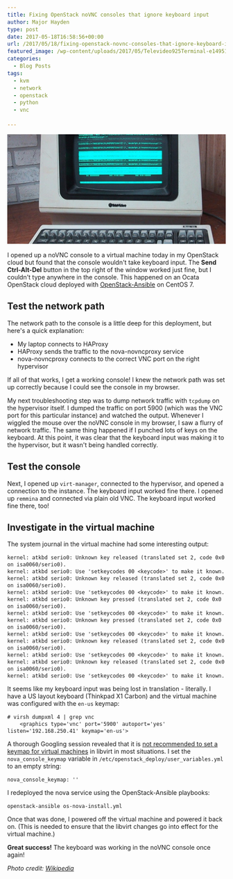 ```yaml
---
title: Fixing OpenStack noVNC consoles that ignore keyboard input
author: Major Hayden
type: post
date: 2017-05-18T16:58:56+00:00
url: /2017/05/18/fixing-openstack-novnc-consoles-that-ignore-keyboard-input/
featured_image: /wp-content/uploads/2017/05/Televideo925Terminal-e1495126632469.jpg
categories:
  - Blog Posts
tags:
  - kvm
  - network
  - openstack
  - python
  - vnc

---
```

![1]

I opened up a noVNC console to a virtual machine today in my OpenStack cloud but found that the console wouldn't take keyboard input. The **Send Ctrl-Alt-Del** button in the top right of the window worked just fine, but I couldn't type anywhere in the console. This happened on an Ocata OpenStack cloud deployed with [OpenStack-Ansible][2] on CentOS 7.

## Test the network path

The network path to the console is a little deep for this deployment, but here's a quick explanation:

  * My laptop connects to HAProxy
  * HAProxy sends the traffic to the nova-novncproxy service
  * nova-novncproxy connects to the correct VNC port on the right hypervisor

If all of that works, I get a working console! I knew the network path was set up correctly because I could see the console in my browser.

My next troubleshooting step was to dump network traffic with `tcpdump` on the hypervisor itself. I dumped the traffic on port 5900 (which was the VNC port for this particular instance) and watched the output. Whenever I wiggled the mouse over the noVNC console in my browser, I saw a flurry of network traffic. The same thing happened if I punched lots of keys on the keyboard. At this point, it was clear that the keyboard input was making it to the hypervisor, but it wasn't being handled correctly.

## Test the console

Next, I opened up `virt-manager`, connected to the hypervisor, and opened a connection to the instance. The keyboard input worked fine there. I opened up `remmina` and connected via plain old VNC. The keyboard input worked fine there, too!

## Investigate in the virtual machine

The system journal in the virtual machine had some interesting output:

```
kernel: atkbd serio0: Unknown key released (translated set 2, code 0x0 on isa0060/serio0).
kernel: atkbd serio0: Use 'setkeycodes 00 <keycode>' to make it known.
kernel: atkbd serio0: Unknown key released (translated set 2, code 0x0 on isa0060/serio0).
kernel: atkbd serio0: Use 'setkeycodes 00 <keycode>' to make it known.
kernel: atkbd serio0: Unknown key pressed (translated set 2, code 0x0 on isa0060/serio0).
kernel: atkbd serio0: Use 'setkeycodes 00 <keycode>' to make it known.
kernel: atkbd serio0: Unknown key pressed (translated set 2, code 0x0 on isa0060/serio0).
kernel: atkbd serio0: Use 'setkeycodes 00 <keycode>' to make it known.
kernel: atkbd serio0: Unknown key released (translated set 2, code 0x0 on isa0060/serio0).
kernel: atkbd serio0: Use 'setkeycodes 00 <keycode>' to make it known.
kernel: atkbd serio0: Unknown key released (translated set 2, code 0x0 on isa0060/serio0).
kernel: atkbd serio0: Use 'setkeycodes 00 <keycode>' to make it known.
```


It seems like my keyboard input was being lost in translation - literally. I have a US layout keyboard (Thinkpad X1 Carbon) and the virtual machine was configured with the `en-us` keymap:

```
# virsh dumpxml 4 | grep vnc
    <graphics type='vnc' port='5900' autoport='yes' listen='192.168.250.41' keymap='en-us'>
```


A thorough Googling session revealed that it is [not recommended to set a keymap for virtual machines][3] in libvirt in most situations. I set the `nova_console_keymap` variable in `/etc/openstack_deploy/user_variables.yml` to an empty string:

```
nova_console_keymap: ''
```


I redeployed the nova service using the OpenStack-Ansible playbooks:

```
openstack-ansible os-nova-install.yml
```


Once that was done, I powered off the virtual machine and powered it back on. (This is needed to ensure that the libvirt changes go into effect for the virtual machine.)

**Great success!** The keyboard was working in the noVNC console once again!

_Photo credit: [Wikipedia][4]_

 [1]: /wp-content/uploads/2017/05/Televideo925Terminal-e1495126632469.jpg
 [2]: https://github.com/openstack/openstack-ansible
 [3]: https://github.com/novnc/noVNC/issues/666#issuecomment-248303186
 [4]: https://commons.wikimedia.org/wiki/File:Televideo925Terminal.jpg
